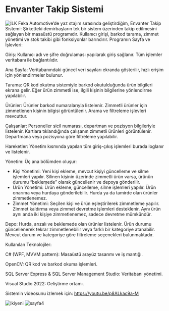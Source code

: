 # Envanter Takip Sistemi
![İLK](https://github.com/user-attachments/assets/a5ab6e95-5e8a-4ef3-a4ed-120c4f148039)
Feka Automotive’de yaz stajım sırasında geliştirdiğim, Envanter Takip Sistemi: Şirketteki demirbaşların tek bir sistem üzerinden takip edilmesini sağlayan bir masaüstü programıdır. Kullanıcı girişi, barkod tarama, zimmet yönetimi ve stok takibi gibi fonksiyonlar barındırır.
Programın Sayfa ve İşlevleri:

Giriş: Kullanıcı adı ve şifre doğrulaması yapılarak giriş sağlanır. Tüm işlemler veritabanı ile bağlantılıdır.

Ana Sayfa: Veritabanındaki güncel veri sayıları ekranda gösterilir, hızlı erişim için yönlendirmeler bulunur.

Tarama: QR kod okutma sistemiyle barkod okutulduğunda ürün bilgileri ekrana gelir. Eğer ürün zimmetli ise, ilgili kişinin bilgilerine yönlendirme yapılabilir.

Ürünler: Ürünler barkod numaralarıyla listelenir. Zimmetli ürünler için zimmetlenen kişinin bilgisi görüntülenir. Arama ve filtreleme işlevleri mevcuttur.

Çalışanlar: Personeller sicil numarası, departman ve pozisyon bilgileriyle listelenir. Kartlara tıklandığında çalışanın zimmetli ürünleri görüntülenir. Departmana veya pozisyona göre filtreleme yapılabilir.

Hareketler: Yönetim kısmında yapılan tüm giriş-çıkış işlemleri burada loglanır ve listelenir.

Yönetim: Üç ana bölümden oluşur:
- Kişi Yönetimi: Yeni kişi ekleme, mevcut kişiyi güncelleme ve silme işlemleri yapılır. Silinen kişinin üzerinde zimmetli ürün varsa, ürünün durumu “beklemede” olarak güncellenir ve depoya gönderilir.
- Ürün Yönetimi: Ürün ekleme, güncelleme, silme işlemleri yapılır. Ürün onarıma veya hurdaya gönderilebilir. Hurda ya da tamirde olan ürünler zimmetlenemez.
- Zimmet Yönetimi: Seçilen kişi ve ürün eşleştirilerek zimmetleme yapılır. Zimmet kaldırma veya zimmet devretme işlemleri desteklenir. Aynı ürün aynı anda iki kişiye zimmetlenemez, sadece devretme mümkündür.

Depo: Hurda, arızalı ve beklemede olan ürünler listelenir. Ürün durumu güncellenerek tekrar zimmetlenebilir veya farklı bir kategoriye atanabilir. Mevcut durum ve kategoriye göre filtreleme seçenekleri bulunmaktadır.

Kullanılan Teknolojiler:

C# (WPF, MVVM pattern): Masaüstü arayüz tasarımı ve iş mantığı.

OpenCV: QR kod ve barkod okuma işlemleri.

SQL Server Express & SQL Server Management Studio: Veritabanı yönetimi.

Visual Studio 2022: Geliştirme ortamı.


Sistemin videosunu izlemek için: https://youtu.be/p8ALkac9a-M

![ikiyeni](https://github.com/user-attachments/assets/2c66e3ee-d771-4172-b820-6b09773b2e90)
![sayfa4](https://github.com/user-attachments/assets/9fa3ebd8-5e8b-4cca-870d-c3429f40d0ce)
